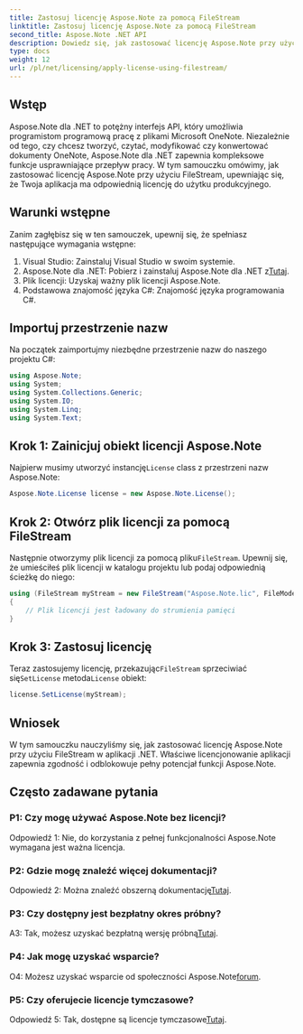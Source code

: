 ```yaml
---
title: Zastosuj licencję Aspose.Note za pomocą FileStream
linktitle: Zastosuj licencję Aspose.Note za pomocą FileStream
second_title: Aspose.Note .NET API
description: Dowiedz się, jak zastosować licencję Aspose.Note przy użyciu FileStream w aplikacjach .NET w celu zapewnienia bezproblemowej integracji.
type: docs
weight: 12
url: /pl/net/licensing/apply-license-using-filestream/
---
```

## Wstęp

Aspose.Note dla .NET to potężny interfejs API, który umożliwia programistom programową pracę z plikami Microsoft OneNote. Niezależnie od tego, czy chcesz tworzyć, czytać, modyfikować czy konwertować dokumenty OneNote, Aspose.Note dla .NET zapewnia kompleksowe funkcje usprawniające przepływ pracy. W tym samouczku omówimy, jak zastosować licencję Aspose.Note przy użyciu FileStream, upewniając się, że Twoja aplikacja ma odpowiednią licencję do użytku produkcyjnego.

## Warunki wstępne

Zanim zagłębisz się w ten samouczek, upewnij się, że spełniasz następujące wymagania wstępne:

1. Visual Studio: Zainstaluj Visual Studio w swoim systemie.
2.  Aspose.Note dla .NET: Pobierz i zainstaluj Aspose.Note dla .NET z[Tutaj](https://releases.aspose.com/note/net/).
3. Plik licencji: Uzyskaj ważny plik licencji Aspose.Note.
4. Podstawowa znajomość języka C#: Znajomość języka programowania C#.

## Importuj przestrzenie nazw

Na początek zaimportujmy niezbędne przestrzenie nazw do naszego projektu C#:

```csharp
using Aspose.Note;
using System;
using System.Collections.Generic;
using System.IO;
using System.Linq;
using System.Text;
```

## Krok 1: Zainicjuj obiekt licencji Aspose.Note

 Najpierw musimy utworzyć instancję`License` class z przestrzeni nazw Aspose.Note:

```csharp
Aspose.Note.License license = new Aspose.Note.License();
```

## Krok 2: Otwórz plik licencji za pomocą FileStream

 Następnie otworzymy plik licencji za pomocą pliku`FileStream`. Upewnij się, że umieściłeś plik licencji w katalogu projektu lub podaj odpowiednią ścieżkę do niego:

```csharp
using (FileStream myStream = new FileStream("Aspose.Note.lic", FileMode.Open))
{
    // Plik licencji jest ładowany do strumienia pamięci
}
```

## Krok 3: Zastosuj licencję

 Teraz zastosujemy licencję, przekazując`FileStream` sprzeciwiać się`SetLicense` metoda`License` obiekt:

```csharp
license.SetLicense(myStream);
```

## Wniosek

W tym samouczku nauczyliśmy się, jak zastosować licencję Aspose.Note przy użyciu FileStream w aplikacji .NET. Właściwe licencjonowanie aplikacji zapewnia zgodność i odblokowuje pełny potencjał funkcji Aspose.Note.

## Często zadawane pytania

### P1: Czy mogę używać Aspose.Note bez licencji?

Odpowiedź 1: Nie, do korzystania z pełnej funkcjonalności Aspose.Note wymagana jest ważna licencja.

### P2: Gdzie mogę znaleźć więcej dokumentacji?

 Odpowiedź 2: Można znaleźć obszerną dokumentację[Tutaj](https://reference.aspose.com/note/net/).

### P3: Czy dostępny jest bezpłatny okres próbny?

 A3: Tak, możesz uzyskać bezpłatną wersję próbną[Tutaj](https://releases.aspose.com/).

### P4: Jak mogę uzyskać wsparcie?

O4: Możesz uzyskać wsparcie od społeczności Aspose.Note[forum](https://forum.aspose.com/c/note/28).

### P5: Czy oferujecie licencje tymczasowe?

 Odpowiedź 5: Tak, dostępne są licencje tymczasowe[Tutaj](https://purchase.aspose.com/temporary-license/).